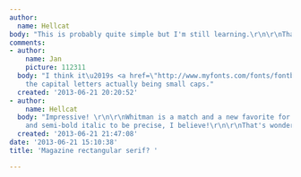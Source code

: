 ```yaml
---
author:
  name: Hellcat
body: "This is probably quite simple but I'm still learning.\r\n\r\nThanks a-lot.\r\n\r\n[img:sites/default/files/old-images/whatfont_03_3926.jpg]"
comments:
- author:
    name: Jan
    picture: 112311
  body: "I think it\u2019s <a href=\"http://www.myfonts.com/fonts/fontbureau/whitman/\">Whitman</a>,
    the capital letters actually being small caps."
  created: '2013-06-21 20:20:52'
- author:
    name: Hellcat
  body: "Impressive! \r\n\r\nWhitman is a match and a new favorite for me. Semi-bold
    and semi-bold italic to be precise, I believe!\r\n\r\nThat's wonderful. Thank-you."
  created: '2013-06-21 21:47:08'
date: '2013-06-21 15:10:38'
title: 'Magazine rectangular serif? '

---
```

